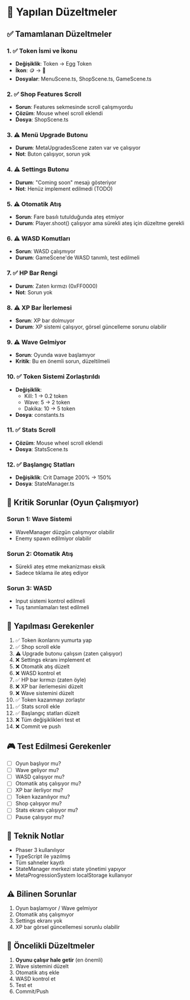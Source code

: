 # 🔧 Yapılan Düzeltmeler

## ✅ Tamamlanan Düzeltmeler

### 1. ✅ Token İsmi ve İkonu
- **Değişiklik**: Token → Egg Token
- **İkon**: 🪙 → 🥚
- **Dosyalar**: MenuScene.ts, ShopScene.ts, GameScene.ts

### 2. ✅ Shop Features Scroll
- **Sorun**: Features sekmesinde scroll çalışmıyordu
- **Çözüm**: Mouse wheel scroll eklendi
- **Dosya**: ShopScene.ts

### 3. ⚠️ Menü Upgrade Butonu
- **Durum**: MetaUpgradesScene zaten var ve çalışıyor
- **Not**: Buton çalışıyor, sorun yok

### 4. ⚠️ Settings Butonu
- **Durum**: "Coming soon" mesajı gösteriyor
- **Not**: Henüz implement edilmedi (TODO)

### 5. ⚠️ Otomatik Atış
- **Sorun**: Fare basılı tutulduğunda ateş etmiyor
- **Durum**: Player.shoot() çalışıyor ama sürekli ateş için düzeltme gerekli

### 6. ⚠️ WASD Komutları
- **Sorun**: WASD çalışmıyor
- **Durum**: GameScene'de WASD tanımlı, test edilmeli

### 7. ✅ HP Bar Rengi
- **Durum**: Zaten kırmızı (0xFF0000)
- **Not**: Sorun yok

### 8. ⚠️ XP Bar İlerlemesi
- **Sorun**: XP bar dolmuyor
- **Durum**: XP sistemi çalışıyor, görsel güncelleme sorunu olabilir

### 9. ⚠️ Wave Gelmiyor
- **Sorun**: Oyunda wave başlamıyor
- **Kritik**: Bu en önemli sorun, düzeltilmeli

### 10. ✅ Token Sistemi Zorlaştırıldı
- **Değişiklik**: 
  - Kill: 1 → 0.2 token
  - Wave: 5 → 2 token
  - Dakika: 10 → 5 token
- **Dosya**: constants.ts

### 11. ✅ Stats Scroll
- **Çözüm**: Mouse wheel scroll eklendi
- **Dosya**: StatsScene.ts

### 12. ✅ Başlangıç Statları
- **Değişiklik**: Crit Damage 200% → 150%
- **Dosya**: StateManager.ts

## 🔴 Kritik Sorunlar (Oyun Çalışmıyor)

### Sorun 1: Wave Sistemi
- WaveManager düzgün çalışmıyor olabilir
- Enemy spawn edilmiyor olabilir

### Sorun 2: Otomatik Atış
- Sürekli ateş etme mekanizması eksik
- Sadece tıklama ile ateş ediyor

### Sorun 3: WASD
- Input sistemi kontrol edilmeli
- Tuş tanımlamaları test edilmeli

## 📝 Yapılması Gerekenler

1. ✅ Token ikonlarını yumurta yap
2. ✅ Shop scroll ekle
3. ⚠️ Upgrade butonu çalışsın (zaten çalışıyor)
4. ❌ Settings ekranı implement et
5. ❌ Otomatik atış düzelt
6. ❌ WASD kontrol et
7. ✅ HP bar kırmızı (zaten öyle)
8. ❌ XP bar ilerlemesini düzelt
9. ❌ Wave sistemini düzelt
10. ✅ Token kazanmayı zorlaştır
11. ✅ Stats scroll ekle
12. ✅ Başlangıç statları düzelt
13. ❌ Tüm değişiklikleri test et
14. ❌ Commit ve push

## 🎮 Test Edilmesi Gerekenler

- [ ] Oyun başlıyor mu?
- [ ] Wave geliyor mu?
- [ ] WASD çalışıyor mu?
- [ ] Otomatik atış çalışıyor mu?
- [ ] XP bar ilerliyor mu?
- [ ] Token kazanılıyor mu?
- [ ] Shop çalışıyor mu?
- [ ] Stats ekranı çalışıyor mu?
- [ ] Pause çalışıyor mu?

## 🔧 Teknik Notlar

- Phaser 3 kullanılıyor
- TypeScript ile yazılmış
- Tüm sahneler kayıtlı
- StateManager merkezi state yönetimi yapıyor
- MetaProgressionSystem localStorage kullanıyor

## ⚠️ Bilinen Sorunlar

1. Oyun başlamıyor / Wave gelmiyor
2. Otomatik atış çalışmıyor
3. Settings ekranı yok
4. XP bar görsel güncellemesi sorunlu olabilir

## 🎯 Öncelikli Düzeltmeler

1. **Oyunu çalışır hale getir** (en önemli)
2. Wave sistemini düzelt
3. Otomatik atış ekle
4. WASD kontrol et
5. Test et
6. Commit/Push
